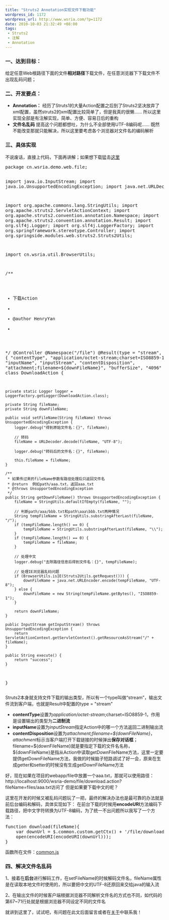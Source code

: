 ```yaml
--- 
title: "Struts2 Annotation实现文件下载功能"
wordpress_id: 1172
wordpress_url: http://www.wsria.com/?p=1172
date: 2010-10-03 21:32:49 +08:00
tags: 
 - Struts2
 - 注解
 - Annotation
---
```

<h3>一、达到目标：</h3>
给定任意Web根路径下面的文件<strong>相对路径</strong>下载文件，在任意浏览器下下载文件不出现乱码问题；
<h3>二、开发要点：</h3>
<ul>
	<li><strong>Annotation：</strong>
经历了Struts1的大量Action配置之后到了Struts2坚决放弃了xml配置，虽然struts2的xml配置比较简单了，但是我真的很懒……
所以这里实现全部是有注解实现，简单、方便、容易日后的重构</li>
	<li><strong>文件名乱码</strong>
提高这个问题都想吐，为什么不全部使用UTF-8编码呢……
既然不能改变那就只能解决，所以这里要考虑各个浏览器对文件名的编码解析</li>
</ul>
<h3>三、具体实现</h3>
<!--more-->
不说废话，直接上代码，下面再讲解；如果想下载猛击<a href="http://code.google.com/p/wsria/source/browse/trunk/wsria-demo/src/main/java/cn/wsria/demo/web/file/DownloadAction.java" target="_blank">这里</a>
<pre class="brush: java">package cn.wsria.demo.web.file;

import java.io.InputStream;
import java.io.UnsupportedEncodingException;
import java.net.URLDecoder;

import org.apache.commons.lang.StringUtils;
import org.apache.struts2.ServletActionContext;
import org.apache.struts2.convention.annotation.Namespace;
import org.apache.struts2.convention.annotation.Result;
import org.slf4j.Logger;
import org.slf4j.LoggerFactory;
import org.springframework.stereotype.Controller;
import org.springside.modules.web.struts2.Struts2Utils;

import cn.wsria.util.BrowserUtils;

/**
 * 下载Action
 *
 * @author HenryYan
 *
 */
@Controller
@Namespace("/file")
@Result(type = "stream", params = { "contentType", "application/octet-stream;charset=ISO8859-1", "inputName",
		"inputStream", "contentDisposition", "attachment;filename=${downFileName}", "bufferSize", "4096" })
public class DownloadAction {

	private static Logger logger = LoggerFactory.getLogger(DownloadAction.class); 

	private String fileName;
	private String downFileName;

	public void setFileName(String fileName) throws UnsupportedEncodingException {
		logger.debug("得到原始文件名：{}", fileName);

		// 转码
		fileName = URLDecoder.decode(fileName, "UTF-8");

		logger.debug("转码后的文件名：{}", fileName);

		this.fileName = fileName;
	}

	/**
	 * 如果传过来的fileName参数有路径处理后只返回文件名
	 * @return	例如path/aaa.txt，返回aaa.txt
	 * @throws UnsupportedEncodingException
	 */
	public String getDownFileName() throws UnsupportedEncodingException {
		fileName = StringUtils.defaultIfEmpty(fileName, "");

		// 判断path/aaa/bbb.txt和path\aaa\bbb.txt两种情况
		String tempFileName = StringUtils.substringAfterLast(fileName, "/");
		if (tempFileName.length() == 0) {
			tempFileName = StringUtils.substringAfterLast(fileName, "\\");
		}
		if (tempFileName.length() == 0) {
			tempFileName = fileName;
		}

		// 处理中文
		logger.debug("去除路径信息后得到文件名：{}", tempFileName);

		// 处理IE浏览器乱码问题
		if (BrowserUtils.isIE(Struts2Utils.getRequest())) {
			downFileName = java.net.URLEncoder.encode(tempFileName, "UTF-8");
		} else {
			downFileName = new String(tempFileName.getBytes(), "ISO8859-1");
		}

		return downFileName;
	}

	public InputStream getInputStream() throws UnsupportedEncodingException {
		return ServletActionContext.getServletContext().getResourceAsStream("/" + fileName);
	}

	public String execute() {
		return "success";
	}

}</pre>
Struts2本身就支持文件下载的输出类型，所以有一个type叫做“stream”，输出文件流到客户端，也就是Result中配置的type = "stream"
<ul>
	<li><strong>contentType</strong>设置为<em>application/octet-stream</em>;charset=ISO8859-1，作用是设置输出的类型为<strong>二进制流</strong></li>
	<li><strong>inputName</strong>设置为<em>inputStream</em>指定Action中的哪一个方法返回二进制输出流</li>
	<li><strong>contentDisposition</strong>设置为<em>attachment;filename=${downFileName}</em>，<em>attachment</em>标示当客户端打开下载链接的时候弹出<strong>保存对话框</strong>；filename=${downFileName}就是要指定下载的文件名名称，${downFileName}是指从Action中读取getDownFileName方法，这里一定要提供getDownFileName方法，我做的时候脑子短路调试了好一会，原来在生成getter和setter的时候没有生成getDownFileName方法</li>
</ul>
好，现在如果在项目的webapp/file中放置一个aaa.txt，那就可以使用路径：http://localhost:9000/wsria-demo/file/download.action?fileName=files/aaa.txt访问了
但是如果要下载中文的呢？

这里在开发的时候又被乱码问题玩了一把，最终的解决办法也是最可靠的办法就是前后台编码和解码，具体实现如下：
在前台下载的时候用<strong>encodeURI</strong>方法编码下载路径，把中文字符转换为UTF-8编码，为了统一不出问题所以我写了一个方法：
<pre class="brush: js">function download(fileName){
    var downUrl = $.common.custom.getCtx() + '/file/download.action?fileName=' + fileName;
    open(encodeURI(encodeURI(downUrl)));
}</pre>
函数所在文件：<a href="http://code.google.com/p/wsria/source/browse/trunk/wsria-demo/src/main/webapp/js/common/common.js" target="_blank">common.js</a>
<h3>四、解决文件名乱码</h3>
1、接着在<strong>后台</strong>进行解码工作，在setFileName的时候解码文件名，fileName属性是在读取本地文件时使用的，所以要把中文的UTF-8还原回来交给java的输入流

2、在输出文件的时候客户端根据浏览器不同解析文件名的方式也不同，如代码的第67~71行处就是根据浏览器不同设定不同的文件名

就讲到这里了，试试吧，有问题在此文后面留言或者在<a href="http://www.wsria.com/about">关于</a>中联系我！
